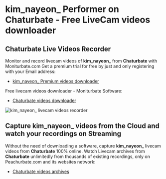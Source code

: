 # kim_nayeon_ Performer on Chaturbate - Free LiveCam videos downloader

## Chaturbate Live Videos Recorder

Monitor and record livecam videos of **kim_nayeon_** from **Chaturbate** with Moniturbate.com
Get a premium trial for free by just and only registering with your Email address:
* [kim_nayeon_ Premium videos downloader](https://moniturbate.com/request-demo-licence-key.html)

Free livecam videos downloader - Moniturbate Software:
* [Chaturbate videos downloader](https://moniturbate.com/moniturbate-download-software.html)

![kim_nayeon_ livecam videos recorder](https://peachurnet.com/templates/moniturbate-software.png)


## Capture kim_nayeon_ videos from the Cloud and watch your recordings on Streaming

Without the need of downloading a software, capture **kim_nayeon_** livecam videos from **Chaturbate** 100% online.
Watch Livecam archives from **Chaturbate** unlimitedly from thousands of existing recordings, only on Peachurbate.com and its websites network:
* [Chaturbate videos archives](https://peachurnet.com/)
